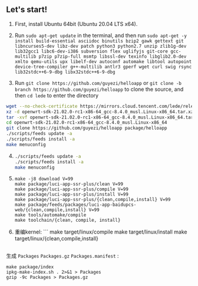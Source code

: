 Let's start!
---
1. First, install Ubuntu 64bit (Ubuntu 20.04 LTS x64).

2. Run `sudo apt-get update` in the terminal, and then run
    `
    sudo apt-get -y install build-essential asciidoc binutils bzip2 gawk gettext git libncurses5-dev libz-dev patch python3 python2.7 unzip zlib1g-dev lib32gcc1 libc6-dev-i386 subversion flex uglifyjs git-core gcc-multilib p7zip p7zip-full msmtp libssl-dev texinfo libglib2.0-dev xmlto qemu-utils upx libelf-dev autoconf automake libtool autopoint device-tree-compiler g++-multilib antlr3 gperf wget curl swig rsync lib32stdc++6-9-dbg libx32stdc++6-9-dbg
    `

3. Run `git clone https://github.com/guyezi/helloapp` or `git clone -b branch https://github.com/guyezi/helloapp` to clone the source, and then `cd lede` to enter the directory

```bash
wget --no-check-certificate https://mirrors.cloud.tencent.com/lede/releases/21.02.0-rc1/targets/x86/64/openwrt-sdk-21.02.0-rc1-x86-64_gcc-8.4.0_musl.Linux-x86_64.tar.xz
xz -d openwrt-sdk-21.02.0-rc1-x86-64_gcc-8.4.0_musl.Linux-x86_64.tar.xz
tar -xvf openwrt-sdk-21.02.0-rc1-x86-64_gcc-8.4.0_musl.Linux-x86_64.tar
cd openwrt-sdk-21.02.0-rc1-x86-64_gcc-8.4.0_musl.Linux-x86_64
git clone https://github.com/guyezi/helloapp package/helloapp
./scripts/feeds update -a
./scripts/feeds install -a
make menuconfig
```

4. ```bash
   ./scripts/feeds update -a
   ./scripts/feeds install -a
   make menuconfig
   ```

5. ```
   make -j8 download V=99
   make package/luci-app-ssr-plus/clean V=99
   make package/luci-app-ssr-plus/compile V=99
   make package/luci-app-ssr-plus/install V=99
   make package/luci-app-ssr-plus/{clean,compile,install} V=99
   make package/feeds/packages/luci-app-baidupcs-web/{clean,compile,install} V=99
   make tools/automake/compile
   make toolchain/{clean, compile, install}
   ```

6. 重编kernel: ``` 
   make target/linux/compile
   make target/linux/install
   make target/linux/{clean,compile,install}
   ```

生成 `Packages` `Packages.gz` `Packages.manifest` :

   ```
   make package/index
   ipkg-make-index.sh . 2>&1 > Packages
   gzip -9c Packages > Packages.gz 
   ```



